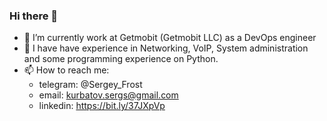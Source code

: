### Hi there 👋

- 🔭 I’m currently work at Getmobit (Getmobit LLC) as a DevOps engineer
- 🌱 I have have experience in Networking, VoIP, System administration and some programming experience on Python.
- 📫 How to reach me:
  - telegram: @Sergey_Frost
  - email: kurbatov.sergs@gmail.com
  - linkedin: https://bit.ly/37JXpVp
